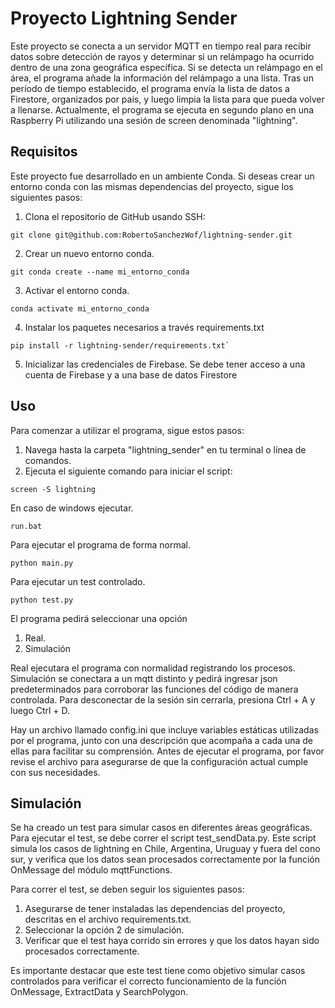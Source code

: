 # Proyecto Lightning Sender

Este proyecto se conecta a un servidor MQTT en tiempo real para recibir datos sobre detección de rayos y determinar si un relámpago ha ocurrido dentro de una zona geográfica específica. Si se detecta un relámpago en el área, el programa añade la información del relámpago a una lista. Tras un período de tiempo establecido, el programa envía la lista de datos a Firestore, organizados por país, y luego limpia la lista para que pueda volver a llenarse. Actualmente, el programa se ejecuta en segundo plano en una Raspberry Pi utilizando una sesión de screen denominada "lightning".

## Requisitos
Este proyecto fue desarrollado en un ambiente Conda. Si deseas crear un entorno conda con las mismas dependencias del proyecto, sigue los siguientes pasos:

1. Clona el repositorio de GitHub usando SSH:

```
git clone git@github.com:RobertoSanchezWof/lightning-sender.git
```
2) Crear un nuevo entorno conda.
```
git conda create --name mi_entorno_conda
```
3) Activar el entorno conda.

```
conda activate mi_entorno_conda
```
4) Instalar los paquetes necesarios a través requirements.txt
```
pip install -r lightning-sender/requirements.txt`
```
5) Inicializar las credenciales de Firebase. Se debe tener acceso a una cuenta de Firebase y a una base de datos Firestore


## Uso

Para comenzar a utilizar el programa, sigue estos pasos:

1. Navega hasta la carpeta "lightning_sender" en tu terminal o línea de comandos.
2. Ejecuta el siguiente comando para iniciar el script:

```
screen -S lightning

```

En caso de windows  ejecutar. 
```
run.bat
```
Para ejecutar el programa de forma normal. 
```
python main.py 
```
Para ejecutar un test controlado.
```
python test.py
```  
El programa pedirá seleccionar una opción
1. Real.
2. Simulación

Real ejecutara el programa con normalidad registrando los procesos.
Simulación se conectara a un mqtt distinto y pedirá ingresar json predeterminados para corroborar las funciones del código de manera controlada. Para desconectar de la sesión sin cerrarla, presiona Ctrl + A y luego Ctrl + D.

Hay un archivo llamado config.ini que incluye variables estáticas utilizadas por el programa, junto con una descripción que acompaña a cada una de ellas para facilitar su comprensión. Antes de ejecutar el programa, por favor revise el archivo para asegurarse de que la configuración actual cumple con sus necesidades.

## Simulación
Se ha creado un test para simular casos en diferentes áreas geográficas. Para ejecutar el test, se debe correr el script test_sendData.py. Este script simula los casos de lightning en Chile, Argentina, Uruguay y fuera del cono sur, y verifica que los datos sean procesados correctamente por la función OnMessage del módulo mqttFunctions.

Para correr el test, se deben seguir los siguientes pasos:

1) Asegurarse de tener instaladas las dependencias del proyecto, descritas en el archivo requirements.txt.
2) Seleccionar la opción 2 de simulación.
3) Verificar que el test haya corrido sin errores y que los datos hayan sido procesados correctamente.

Es importante destacar que este test tiene como objetivo simular casos controlados para verificar el correcto funcionamiento de la función OnMessage, ExtractData y SearchPolygon.